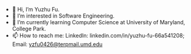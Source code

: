 - 👋 Hi, I’m Yuzhu Fu.
- 👀 I’m interested in Software Engineering.
- 🌱 I’m currently learning Computer Science at University of Maryland, College Park.
- 📫 How to reach me: LinkedIn: linkedin.com/in/yuzhu-fu-66a541208; 
                      Email: yzfu0426@terpmail.umd.edu

<!---
yzfu0426/yzfu0426 is a ✨ special ✨ repository because its `README.md` (this file) appears on your GitHub profile.
You can click the Preview link to take a look at your changes.
--->
